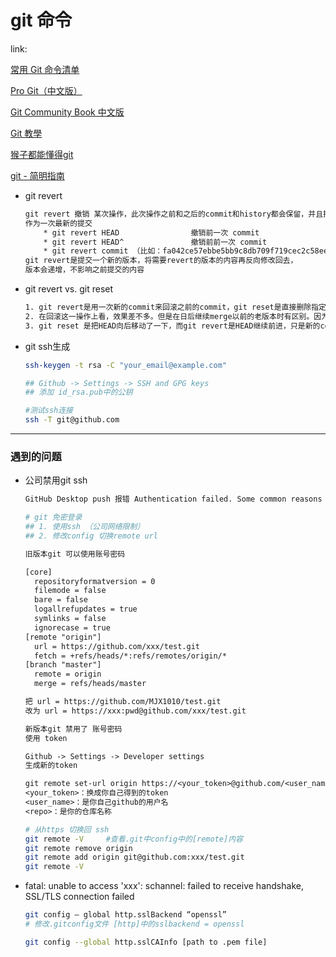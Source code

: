 # git 命令

link:

[常用 Git 命令清单](http://www.ruanyifeng.com/blog/2015/12/git-cheat-sheet.html)

[Pro Git（中文版）](https://git.oschina.net/progit/)

[Git Community Book 中文版](http://gitbook.liuhui998.com/index.html)

[Git 教學](http://gogojimmy.net/2012/01/17/how-to-use-git-1-git-basic/)

[猴子都能懂得git](https://backlog.com/git-tutorial/cn/)

[git - 简明指南](http://rogerdudler.github.io/git-guide/index.zh.html)



* git revert

  ``` tex
  git revert 撤销 某次操作，此次操作之前和之后的commit和history都会保留，并且把这次撤销
  作为一次最新的提交
      * git revert HEAD                撤销前一次 commit
      * git revert HEAD^               撤销前前一次 commit
      * git revert commit （比如：fa042ce57ebbe5bb9c8db709f719cec2c58ee7ff）撤销指定的版本，撤销也会作为一次提交进行保存。
  git revert是提交一个新的版本，将需要revert的版本的内容再反向修改回去，
  版本会递增，不影响之前提交的内容
  ```

* git revert vs. git reset

  ``` tex
  1. git revert是用一次新的commit来回滚之前的commit，git reset是直接删除指定的commit。 
  2. 在回滚这一操作上看，效果差不多。但是在日后继续merge以前的老版本时有区别。因为git revert是用一次逆向的commit“中和”之前的提交，因此日后合并老的branch时，导致这部分改变不会再次出现，但是git reset是之间把某些commit在某个branch上删除，因而和老的branch再次merge时，这些被回滚的commit应该还会被引入。 
  3. git reset 是把HEAD向后移动了一下，而git revert是HEAD继续前进，只是新的commit的内容和要revert的内容正好相反，能够抵消要被revert的内容。
  ```




* git ssh生成

  ``` sh
  ssh-keygen -t rsa -C "your_email@example.com"
  
  ## Github -> Settings -> SSH and GPG keys
  ## 添加 id_rsa.pub中的公钥
  
  #测试ssh连接
  ssh -T git@github.com
  ```

  



---



### 遇到的问题

* 公司禁用git ssh

  ``` tex
  GitHub Desktop push 报错 Authentication failed. Some common reasons include
  ```

  ``` sh
  # git 免密登录
  ## 1. 使用ssh （公司网络限制）
  ## 2. 修改config 切换remote url
  ```

  ``` tex
  旧版本git 可以使用账号密码
  
  [core]
  	repositoryformatversion = 0
  	filemode = false
  	bare = false
  	logallrefupdates = true
  	symlinks = false
  	ignorecase = true
  [remote "origin"]
  	url = https://github.com/xxx/test.git
  	fetch = +refs/heads/*:refs/remotes/origin/*
  [branch "master"]
  	remote = origin
  	merge = refs/heads/master
  
  把 url = https://github.com/MJX1010/test.git
  改为 url = https://xxx:pwd@github.com/xxx/test.git
  ```

  ``` tex
  新版本git 禁用了 账号密码
  使用 token
  
  Github -> Settings -> Developer settings
  生成新的token
  
  git remote set-url origin https://<your_token>@github.com/<user_name>/<repo>.git
  <your_token>：换成你自己得到的token
  <user_name>：是你自己github的用户名
  <repo>：是你的仓库名称
  ```

  ``` sh
  # 从https 切换回 ssh
  git remote -V		#查看.git中config中的[remote]内容
  git remote remove origin
  git remote add origin git@github.com:xxx/test.git
  git remote -V
  ```

  

* fatal: unable to access 'xxx': schannel: failed to receive handshake, SSL/TLS connection failed

  ``` sh
  git config – global http.sslBackend “openssl”
  # 修改.gitconfig文件 [http]中的sslbackend = openssl
  
  git config --global http.sslCAInfo [path to .pem file]
  ```

  

  